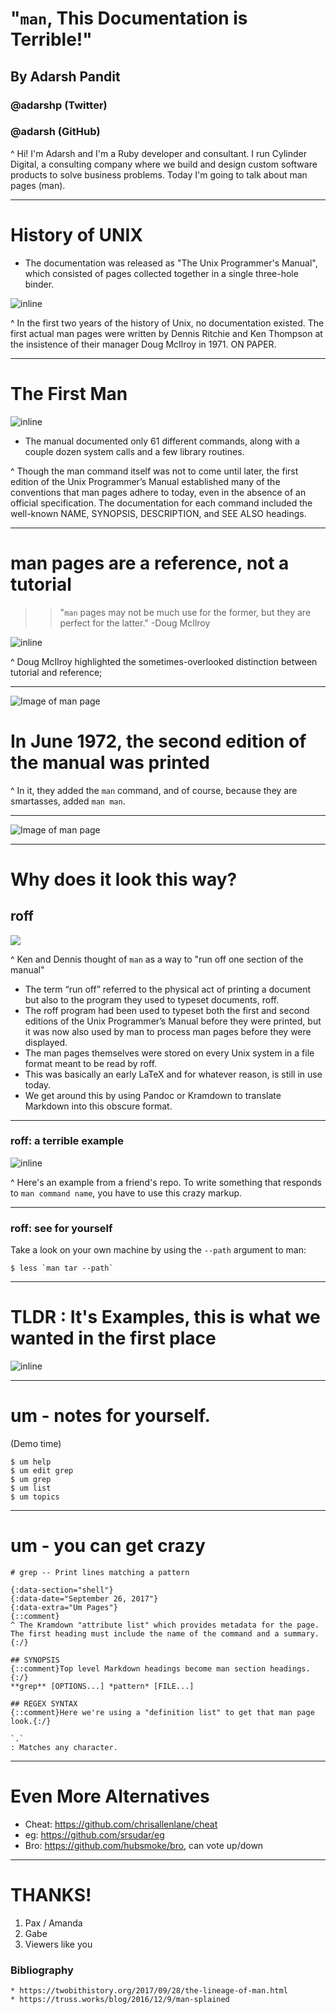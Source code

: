 # "`man`, This Documentation is Terrible!"

## By Adarsh Pandit
### @adarshp (Twitter)
### @adarsh (GitHub)

^ Hi! I'm Adarsh and I'm a Ruby developer and consultant. I run Cylinder Digital, a consulting company where we build and design custom software products to solve business problems.
Today I'm going to talk about man pages (man).


---

# History of UNIX

* The documentation was released as "The Unix Programmer's Manual", which consisted of pages collected together in a single three-hole binder.

![inline](ken_thompson_and_dennis_ritchie.png)

^ In the first two years of the history of Unix, no documentation existed.
The first actual man pages were written by Dennis Ritchie and Ken Thompson at the insistence of their manager Doug McIlroy in 1971. ON PAPER.


---
# The First Man

![inline](unix_manual.png)

* The manual documented only 61 different commands, along with a couple dozen system calls and a few library routines.

^ Though the man command itself was not to come until later, the first edition of the Unix Programmer’s Manual established many of the conventions that man pages adhere to today, even in the absence of an official specification.
The documentation for each command included the well-known NAME, SYNOPSIS, DESCRIPTION, and SEE ALSO headings.


---
# man pages are a reference, not a tutorial


> > "`man` pages may not be much use for the former, but they are perfect for the latter." -Doug McIlroy

![inline](doug.png)

^ Doug McIlroy highlighted the sometimes-overlooked distinction between tutorial and reference;

---
![Image of man page](1972_unix_manual_man_page.png)

# In June 1972, the second edition of the manual was printed

^ In it, they added the `man` command, and of course, because they are smartasses, added `man man`.


---


![Image of man page](1972_unix_manual_man_page.png)

---

# Why does it look this way?

## roff

![](roff.png)

^ Ken and Dennis thought of `man` as a way to "run off one section of the
manual"
* The term “run off” referred to the physical act of printing a document but also to the program they used to typeset documents, roff.
* The roff program had been used to typeset both the first and second editions of the Unix Programmer’s Manual before they were printed, but it was now also used by man to process man pages before they were displayed.
* The man pages themselves were stored on every Unix system in a file format meant to be read by roff.
* This was basically an early LaTeX and for whatever reason, is still in use
today.
* We get around this by using Pandoc or Kramdown to translate Markdown into this
obscure format.

---


### roff: a terrible example

![inline](liftoff.png)

^ Here's an example from a friend's repo. To write something that responds to
`man command name`, you have to use this crazy markup.



---

### roff: see for yourself

Take a look on your own machine by using the `--path` argument to man:

```
$ less `man tar --path`
```
---

# TLDR : It's Examples, this is what we wanted in the first place

![inline](tldr.png)


---
# um - notes for yourself.


(Demo time)

```
$ um help
$ um edit grep
$ um grep
$ um list
$ um topics
```

---
# um - you can get crazy

```
# grep -- Print lines matching a pattern

{:data-section="shell"}
{:data-date="September 26, 2017"}
{:data-extra="Um Pages"}
{::comment}
^ The Kramdown "attribute list" which provides metadata for the page.
The first heading must include the name of the command and a summary.
{:/}

## SYNOPSIS
{::comment}Top level Markdown headings become man section headings.{:/}
**grep** [OPTIONS...] *pattern* [FILE...]

## REGEX SYNTAX
{::comment}Here we're using a "definition list" to get that man page look.{:/}

`.`
: Matches any character.

```

---
# Even More Alternatives

* Cheat: https://github.com/chrisallenlane/cheat
* eg: https://github.com/srsudar/eg
* Bro: https://github.com/hubsmoke/bro, can vote up/down

---
# THANKS!

1. Pax / Amanda
2. Gabe
3. Viewers like you

### Bibliography
```
* https://twobithistory.org/2017/09/28/the-lineage-of-man.html
* https://truss.works/blog/2016/12/9/man-splained
```
